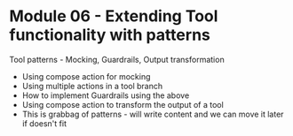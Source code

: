 # Module 06 - Extending Tool functionality with patterns


Tool patterns - Mocking, Guardrails, Output transformation

- Using compose action for mocking
- Using multiple actions in a tool branch
- How to implement Guardrails using the above
- Using compose action to transform the output of a tool
- This is grabbag of patterns - will write content and we can move it later if doesn't fit
